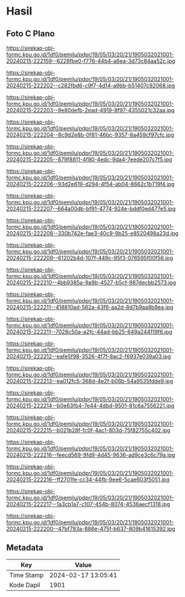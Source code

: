 # Hasil

## Foto C Plano

https://sirekap-obj-formc.kpu.go.id/1df0/pemilu/pdpr/19/05/03/20/21/1905032021001-20240215-222159--6228fbe0-f776-44b4-a8ea-3d73c84aa52c.jpg

https://sirekap-obj-formc.kpu.go.id/1df0/pemilu/pdpr/19/05/03/20/21/1905032021001-20240215-222202--c282fbd6-c9f7-4d14-a9bb-b51407c92068.jpg

https://sirekap-obj-formc.kpu.go.id/1df0/pemilu/pdpr/19/05/03/20/21/1905032021001-20240215-222203--9e80defb-2ead-4919-8f97-4355021c32aa.jpg

https://sirekap-obj-formc.kpu.go.id/1df0/pemilu/pdpr/19/05/03/20/21/1905032021001-20240215-222204--8c9d2e8b-0f81-46bc-9357-8a459cf97cfc.jpg

https://sirekap-obj-formc.kpu.go.id/1df0/pemilu/pdpr/19/05/03/20/21/1905032021001-20240215-222205--879f8811-4f80-4edc-9da4-7eede207c7f5.jpg

https://sirekap-obj-formc.kpu.go.id/1df0/pemilu/pdpr/19/05/03/20/21/1905032021001-20240215-222206--93d2e619-d294-4f54-ab04-8662c1b719f4.jpg

https://sirekap-obj-formc.kpu.go.id/1df0/pemilu/pdpr/19/05/03/20/21/1905032021001-20240215-222207--664a00db-bf91-4774-924e-bddf0ed477e5.jpg

https://sirekap-obj-formc.kpu.go.id/1df0/pemilu/pdpr/19/05/03/20/21/1905032021001-20240215-222208--330b742e-fae3-40c9-9b25-e8520498a23d.jpg

https://sirekap-obj-formc.kpu.go.id/1df0/pemilu/pdpr/19/05/03/20/21/1905032021001-20240215-222209--61202b4d-107f-449c-95f3-076595f00f56.jpg

https://sirekap-obj-formc.kpu.go.id/1df0/pemilu/pdpr/19/05/03/20/21/1905032021001-20240215-222210--4bb9385a-9a9b-4527-b5cf-987decbb2573.jpg

https://sirekap-obj-formc.kpu.go.id/1df0/pemilu/pdpr/19/05/03/20/21/1905032021001-20240215-222211--418810ad-562a-43f6-aa2d-8d7b9aa8b8ea.jpg

https://sirekap-obj-formc.kpu.go.id/1df0/pemilu/pdpr/19/05/03/20/21/1905032021001-20240215-222211--7028c50a-a2fc-44ad-bb25-649a244119f6.jpg

https://sirekap-obj-formc.kpu.go.id/1df0/pemilu/pdpr/19/05/03/20/21/1905032021001-20240215-222212--eafe5f98-3526-4f7f-8ac2-f6937e039a03.jpg

https://sirekap-obj-formc.kpu.go.id/1df0/pemilu/pdpr/19/05/03/20/21/1905032021001-20240215-222213--ea012fc5-368d-4e2f-b08b-54a9535fdde9.jpg

https://sirekap-obj-formc.kpu.go.id/1df0/pemilu/pdpr/19/05/03/20/21/1905032021001-20240215-222214--b0e63fb4-7e44-4dbd-9501-81c6a7556221.jpg

https://sirekap-obj-formc.kpu.go.id/1df0/pemilu/pdpr/19/05/03/20/21/1905032021001-20240215-222215--b021b28f-fc0f-4ac1-803d-75f82755c402.jpg

https://sirekap-obj-formc.kpu.go.id/1df0/pemilu/pdpr/19/05/03/20/21/1905032021001-20240215-222216--feecd569-9fd9-4d45-9636-ad9ce3c6c79a.jpg

https://sirekap-obj-formc.kpu.go.id/1df0/pemilu/pdpr/19/05/03/20/21/1905032021001-20240215-222216--ff2701fe-cc34-44fb-9ee6-5cae603f5051.jpg

https://sirekap-obj-formc.kpu.go.id/1df0/pemilu/pdpr/19/05/03/20/21/1905032021001-20240215-222217--1a3cb1a7-c107-454b-8074-4536aecf1318.jpg

https://sirekap-obj-formc.kpu.go.id/1df0/pemilu/pdpr/19/05/03/20/21/1905032021001-20240215-222200--47bf793a-886e-475f-b637-809b41615392.jpg


## Metadata

| Key        | Value               |
| ---------- | ------------------- |
| Time Stamp | 2024-02-17 13:05:41 |
| Kode Dapil | 1901                |



